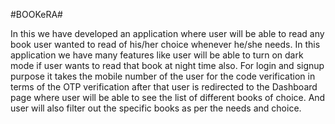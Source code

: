 #BOOKeRA#

In this we have developed an application where user will be able to read any book user wanted to read of his/her choice whenever he/she needs. In this application we have many features like user will be able to turn on dark mode if user wants to read that book at night time also. For login and signup purpose it takes the mobile number of the user for the code verification in terms of the OTP verification after that user is redirected to the Dashboard page where user will be able to see the list of different books of choice. And user will also filter out the specific books as per the needs and choice. 

